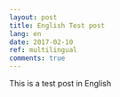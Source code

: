```yaml
---
layout: post
title: English Test post
lang: en
date: 2017-02-10
ref: multilingual
comments: true
---
```


This is a test post in English
